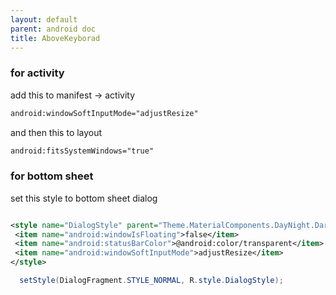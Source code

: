 ```yaml
---
layout: default
parent: android doc
title: AboveKeyborad
---
```

### for activity

add this to manifest -> activity
```xml
android:windowSoftInputMode="adjustResize"  
```

and then this to layout
```xml 
android:fitsSystemWindows="true"  

```

### for bottom sheet
set this style to bottom sheet dialog
```xml

<style name="DialogStyle" parent="Theme.MaterialComponents.DayNight.DarkActionBar">  
 <item name="android:windowIsFloating">false</item>  
 <item name="android:statusBarColor">@android:color/transparent</item>  
 <item name="android:windowSoftInputMode">adjustResize</item>  
</style>
```
```java 
  setStyle(DialogFragment.STYLE_NORMAL, R.style.DialogStyle);

```